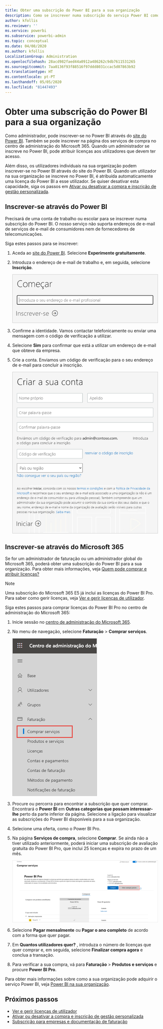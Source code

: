 ```yaml
---
title: Obter uma subscrição do Power BI para a sua organização
description: Como se inscrever numa subscrição do serviço Power BI como administrador e comprar licenças em massa.
author: kfollis
ms.reviewer: ''
ms.service: powerbi
ms.subservice: powerbi-admin
ms.topic: conceptual
ms.date: 04/08/2020
ms.author: kfollis
LocalizationGroup: Administration
ms.openlocfilehash: 28acd982faed44a0912a486262c9db7611531265
ms.sourcegitcommit: 7aa0136f93f88516f97ddd8031ccac5d07863b92
ms.translationtype: HT
ms.contentlocale: pt-PT
ms.lasthandoff: 05/05/2020
ms.locfileid: "81447493"
---
```

# <a name="get-a-power-bi-subscription-for-your-organization"></a>Obter uma subscrição do Power BI para a sua organização

Como administrador, pode inscrever-se no Power BI através do [site do Power BI](https://powerbi.microsoft.com). Também se pode inscrever na página dos serviços de compra no centro de administração do Microsoft 365. Quando um administrador se inscreve no Power BI, pode atribuir licenças aos utilizadores que devem ter acesso.

Além disso, os utilizadores individuais na sua organização podem inscrever-se no Power BI através do site do Power BI. Quando um utilizador na sua organização se inscreve no Power BI, é atribuída automaticamente uma licença do Power BI a esse utilizador. Se quiser desativar esta capacidade, siga os passos em [Ativar ou desativar a compra e inscrição de gestão personalizada](service-admin-disable-self-service.md).

## <a name="sign-up-through-power-bi"></a>Inscrever-se através do Power BI

Precisará de uma conta de trabalho ou escolar para se inscrever numa subscrição do Power BI. O nosso serviço não suporta endereços de e-mail de serviços de e-mail de consumidores nem de fornecedores de telecomunicações.

Siga estes passos para se inscrever:

1. Aceda ao [site do Power BI](https://powerbi.microsoft.com). Selecione **Experimente gratuitamente**.
2. Introduza o endereço de e-mail de trabalho e, em seguida, selecione **Inscrição**.

   ![Introdução ao Power BI](media/service-admin-org-subscription/signup-get-started.png)

3. Confirme a identidade. Vamos contactar telefonicamente ou enviar uma mensagem com o código de verificação a utilizar.
4. Selecione **Sim** para confirmar que está a utilizar um endereço de e-mail que obteve da empresa.
5. Crie a conta. Enviamos um código de verificação para o seu endereço de e-mail para concluir a inscrição.

   ![Criar uma conta do Power BI](media/service-admin-org-subscription/org-signup.png)

## <a name="sign-up-through-microsoft-365"></a>Inscrever-se através do Microsoft 365

Se for um administrador de faturação ou um administrador global do Microsoft 365, poderá obter uma subscrição do Power BI para a sua organização. Para obter mais informações, veja [Quem pode comprar e atribuir licenças?](../service-admin-licensing-organization.md#who-can-purchase-and-assign-licenses)

> [!NOTE]
>
> Uma subscrição do Microsoft 365 E5 já inclui as licenças do Power BI Pro. Para saber como gerir licenças, veja [Ver e gerir licenças de utilizador](service-admin-manage-licenses.md).
>
>

Siga estes passos para comprar licenças do Power BI Pro no centro de administração do Microsoft 365:

1. Inicie sessão no [centro de administração do Microsoft 365](https://admin.microsoft.com).

2. No menu de navegação, selecione **Faturação** > **Comprar serviços**.
  
   ![Menu de faturação do Microsoft 365](media/service-admin-org-subscription/m365-billing-menu.png)

3. Procure ou percorra para encontrar a subscrição que quer comprar. Encontrará o **Power BI** em **Outras categorias que possam interessar-lhe** perto da parte inferior da página. Selecione a ligação para visualizar as subscrições do Power BI disponíveis para a sua organização.

4. Selecione uma oferta, como o Power BI Pro.

5. Na página **Serviços de compra**, selecione **Comprar**. Se ainda não a tiver utilizado anteriormente, poderá iniciar uma subscrição de avaliação gratuita do Power BI Pro, que inclui 25 licenças e expira no prazo de um mês.

   ![Avaliação do Power BI Pro](media/service-admin-org-subscription/m365-org-free-trial-pro.png)

6. Selecione **Pagar mensalmente** ou **Pagar o ano completo** de acordo com a forma que quer pagar.

7. Em **Quantos utilizadores quer?** , introduza o número de licenças que quer comprar e, em seguida, selecione **Finalizar compra agora** e conclua a transação.

8. Para verificar a sua compra, vá para **Faturação** > **Produtos e serviços** e procure **Power BI Pro**.

Para obter mais informações sobre como a sua organização pode adquirir o serviço Power BI, veja [Power BI na sua organização](https://docs.microsoft.com/microsoft-365/admin/misc/power-bi-in-your-organization?view=o365-worldwide).

## <a name="next-steps"></a>Próximos passos

- [Ver e gerir licenças de utilizador](service-admin-manage-licenses.md)
- [Ativar ou desativar a compra e inscrição de gestão personalizada](service-admin-disable-self-service.md)
- [Subscrição para empresas e documentação de faturação](https://docs.microsoft.com/microsoft-365/commerce/?view=o365-worldwide)
